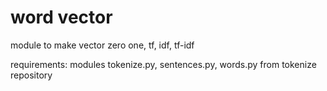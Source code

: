 # word vector

module to make vector zero one, tf, idf, tf-idf

requirements: modules tokenize.py, sentences.py, words.py from tokenize repository
